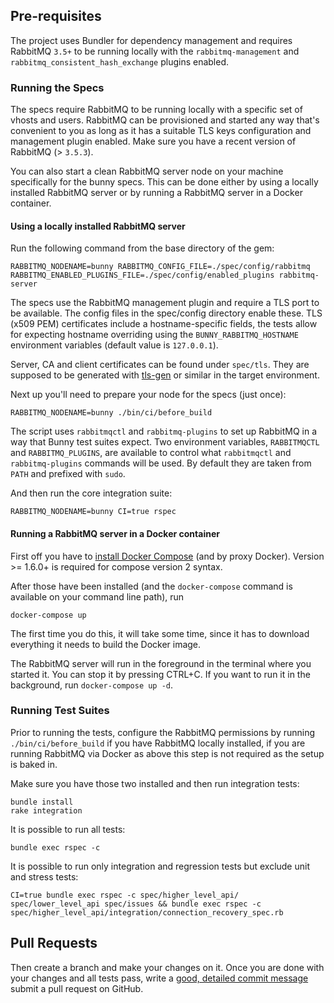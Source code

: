 ## Pre-requisites

The project uses Bundler for dependency management and requires RabbitMQ `3.5+` to be running
locally with the `rabbitmq-management` and `rabbitmq_consistent_hash_exchange` plugins enabled.


### Running the Specs

The specs require RabbitMQ to be running locally with a specific set of vhosts
and users. RabbitMQ can be provisioned and started any way that's convenient to you
as long as it has a suitable TLS keys configuration and management plugin enabled.
Make sure you have a recent version of RabbitMQ (> `3.5.3`).

You can also start a clean RabbitMQ server
node on your machine specifically for the bunny specs.
This can be done either by using a locally installed RabbitMQ server or by
running a RabbitMQ server in a Docker container.

#### Using a locally installed RabbitMQ server

Run the following command from the base directory of the gem:

```
RABBITMQ_NODENAME=bunny RABBITMQ_CONFIG_FILE=./spec/config/rabbitmq RABBITMQ_ENABLED_PLUGINS_FILE=./spec/config/enabled_plugins rabbitmq-server
```

The specs use the RabbitMQ management plugin and require a TLS port to
be available. The config files in the spec/config directory enable
these. TLS (x509 PEM) certificates include a hostname-specific fields,
the tests allow for expecting hostname overriding using the `BUNNY_RABBITMQ_HOSTNAME`
environment variables (default value is `127.0.0.1`).

Server, CA and client certificates can be found under `spec/tls`. They are supposed to be
generated with [tls-gen](github.com/michaelklishin/tls-gen) or similar in the target environment.

Next up you'll need to prepare your node for the specs (just once):

```
RABBITMQ_NODENAME=bunny ./bin/ci/before_build
```

The script uses `rabbitmqctl` and `rabbitmq-plugins`
to set up RabbitMQ in a way that Bunny test suites expect. Two environment variables,
`RABBITMQCTL` and `RABBITMQ_PLUGINS`, are available to control what `rabbitmqctl` and
`rabbitmq-plugins` commands will be used. By default they are taken from `PATH`
and prefixed with `sudo`.

And then run the core integration suite:

```
RABBITMQ_NODENAME=bunny CI=true rspec
```

#### Running a RabbitMQ server in a Docker container

First off you have to [install Docker Compose](https://docker.github.io/compose/install/) (and by proxy Docker).
Version >= 1.6.0+ is required for compose version 2 syntax.

After those have been installed (and the `docker-compose` command is available on your command line path), run

```
docker-compose up
```

The first time you do this, it will take some time, since it has to download everything it needs
to build the Docker image.

The RabbitMQ server will run in the foreground in the terminal where you started it. You can stop
it by pressing CTRL+C. If you want to run it in the background, run `docker-compose up -d`.

### Running Test Suites

Prior to running the tests, configure the RabbitMQ permissions by running `./bin/ci/before_build` 
if you have RabbitMQ locally installed, if you are running RabbitMQ via Docker as above this step 
is not required as the setup is baked in.

Make sure you have those two installed and then run integration tests:

    bundle install
    rake integration

It is possible to run all tests:

    bundle exec rspec -c

It is possible to run only integration and regression tests but exclude unit and stress tests:

    CI=true bundle exec rspec -c spec/higher_level_api/ spec/lower_level_api spec/issues && bundle exec rspec -c spec/higher_level_api/integration/connection_recovery_spec.rb

## Pull Requests

Then create a branch and make your changes on it. Once you are done with your changes and all
tests pass, write a [good, detailed commit message](http://tbaggery.com/2008/04/19/a-note-about-git-commit-messages.html) submit a pull request on GitHub.
